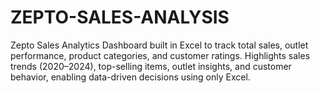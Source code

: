 # ZEPTO-SALES-ANALYSIS
Zepto Sales Analytics Dashboard built in Excel to track total sales, outlet performance, product categories, and customer ratings. Highlights sales trends (2020–2024), top-selling items, outlet insights, and customer behavior, enabling data-driven decisions using only Excel.

